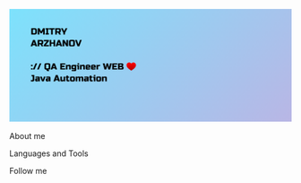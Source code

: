 ![Header](https://github.com/dmitry-arzhanov/dmitryarzhanov/blob/main/assets/Header2.png)

About me

Languages and Tools

Follow me

